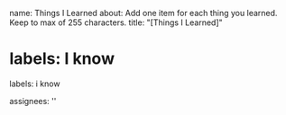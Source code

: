 
name: Things I Learned
about: Add one item for each thing you learned. Keep to max of 255 characters.
title: "[Things I Learned]"

labels: I know
=======
labels: i know

assignees: ''
